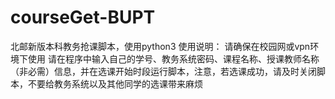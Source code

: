 # courseGet-BUPT
北邮新版本科教务抢课脚本，使用python3
使用说明：
请确保在校园网或vpn环境下使用
请在程序中输入自己的学号、教务系统密码、课程名称、授课教师名称（非必需）信息，并在选课开始时段运行脚本，注意，若选课成功，请及时关闭脚本，不要给教务系统以及其他同学的选课带来麻烦
